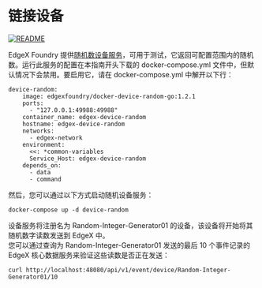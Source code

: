 # 链接设备

[![README](https://img.shields.io/badge/English-brightgreen)](./Device_Connect.md)

EdgeX Foundry 提供[随机数设备服务](https://github.com/edgexfoundry/device-random)，可用于测试，它返回可配置范围内的随机数。运行此服务的配置在本指南开头下载的 docker-compose.yml 文件中，但默认情况下会禁用。要启用它，请在 docker-compose.yml 中解开以下行：
```
device-random:
    image: edgexfoundry/docker-device-random-go:1.2.1
    ports:
      - "127.0.0.1:49988:49988"
    container_name: edgex-device-random
    hostname: edgex-device-random
    networks:
      - edgex-network
    environment:
      <<: *common-variables
      Service_Host: edgex-device-random
    depends_on:
      - data
      - command
```
然后，您可以通过以下方式启动随机设备服务：
```
docker-compose up -d device-random
```
设备服务将注册名为 Random-Integer-Generator01 的设备，该设备将开始将其随机数字读数发送到 EdgeX 中。<br>
您可以通过查询为 Random-Integer-Generator01 发送的最后 10 个事件记录的 EdgeX 核心数据服务来验证这些读数是否正在发送：
```
curl http://localhost:48080/api/v1/event/device/Random-Integer-Generator01/10
```


